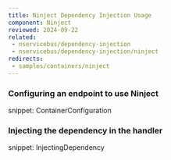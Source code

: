 ```yaml
---
title: Ninject Dependency Injection Usage
component: Ninject
reviewed: 2024-09-22
related:
 - nservicebus/dependency-injection
 - nservicebus/dependency-injection/ninject
redirects:
 - samples/containers/ninject
---
```


### Configuring an endpoint to use Ninject

snippet: ContainerConfiguration


### Injecting the dependency in the handler

snippet: InjectingDependency
